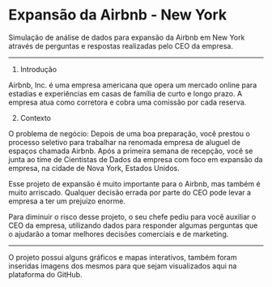 # Expansão da Airbnb - New York
 Simulação de análise de dados para expansão da Airbnb em New York através de perguntas e respostas realizadas pelo CEO da empresa.

 ---

 1. Introdução
    
Airbnb, Inc. é uma empresa americana que opera um mercado online para estadias e experiências em casas de família de curto e longo prazo. A empresa atua como corretora e cobra uma comissão por cada reserva.

2. Contexto
   
O problema de negócio:
Depois de uma boa preparação, você prestou o processo seletivo para trabalhar na renomada empresa de aluguel de espaços chamada Airbnb. Após a primeira semana de recepção, você se junta ao time de Cientistas de Dados da empresa com foco em expansão da empresa, na cidade de Nova York, Estados Unidos.

Esse projeto de expansão é muito importante para o Airbnb, mas também é muito arriscado. Qualquer decisão errada por parte do CEO pode levar a empresa a ter um prejuízo enorme.

Para diminuir o risco desse projeto, o seu chefe pediu para você auxiliar o CEO da empresa, utilizando dados para responder algumas perguntas que o ajudarão a tomar melhores decisões comerciais e de marketing.

---

O projeto possui alguns gráficos e mapas interativos, também foram inseridas imagens dos mesmos para que sejam visualizados aqui na plataforma do GitHub.
